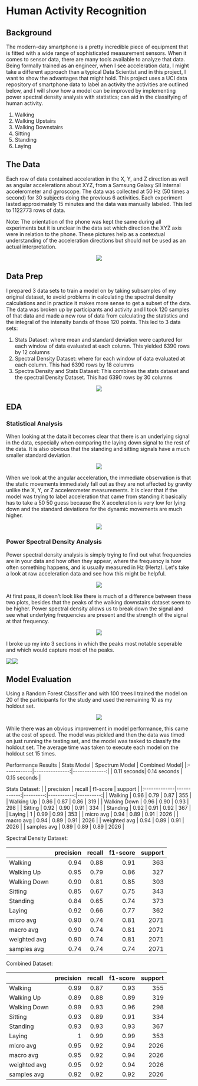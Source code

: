 # Human Activity Recognition
## Background
The modern-day smartphone is a pretty incredible piece of equipment that is fitted with a wide range of sophisticated measurement sensors. When it comes to sensor data, there are many tools available to analyze that data. Being formally trained as an engineer, when I see acceleration data, I might take a different approach than a typical Data Scientist and in this project, I want to show the advantages that might hold. This project uses a UCI data repository of smartphone data to label an activity the activities are outlined below, and I will show how a model can be improved by implementing power spectral density analysis with statistics; can aid in the classifying of human activity. 
1. Walking           
2. Walking Upstairs  
3. Walking Downstairs
4. Sitting           
5. Standing          
6. Laying    
## The Data
Each row of data contained acceleration in the X, Y, and Z direction as well as angular accelerations about XYZ, from a Samsung Galaxy SII internal accelerometer and gyroscope. The data was collected at 50 Hz (50 times a second) for 30 subjects doing the previous 6 activities. Each experiment lasted approximately 15 minutes and the data was manually labeled. This led to 1122773 rows of data.

Note: The orientation of the phone was kept the same during all experiments but it is unclear in the data set which direction the XYZ axis were in relation to the phone. These pictures help as a contextual understanding of the acceleration directions but should not be used as an actual interpretation.
<p align="center">
  <img src="imgs/phone_acc_gyro.jpeg" >
</p>

## Data Prep

I prepared 3 data sets to train a model on by taking subsamples of my original dataset, to avoid problems in calculating the spectral density calculations and in practice it makes more sense to get a subset of the data. The data was broken up by participants and activity and I took 120 samples of that data and made a new row of data from calculating the statistics and the integral of the intensity bands of those 120 points. This led to 3 data sets:
1. Stats Dataset: where mean and standard deviation were captured for each window of data evaluated at each column. This yielded 6390 rows by 12 columns 
2. Spectral Density Dataset: where for each window of data evaluated at each column. This had 6390 rows by 18 columns
3. Spectra Density and Stats Dataset: This combines the stats dataset and the spectral Density Dataset. This had 6390 rows by 30 columns
<p align="center">
  <img src="imgs/4cuj4u.gif" >
</p>

## EDA
### Statistical Analysis
When looking at the data it becomes clear that there is an underlying signal in the data, especially when comparing the laying down signal to the rest of the data. It is also obvious that the standing and sitting signals have a much smaller standard deviation.<p align="center">
  <img src="imgs/X_acc_box.png" >
</p>

When we look at the angular acceleration, the immediate observation is that the static movements immediately fall out as they are not affected by gravity unlike the X, Y, or Z accelerometer measurements. It is clear that if the model was trying to label acceleration that came from standing it basically has to take a 50 50 guess because the X acceleration is very low for lying down and the standard deviations for the dynamic movements are much higher. 

<p align="center">
  <img src="imgs/gyroX_acc_box.png" >
</p>

### Power Spectral Density Analysis 
Power spectral density analysis is simply trying to find out what frequencies are in your data and how often they appear, where the frequency is how often something happens, and is usually measured in Hz (Hertz). Let's take a look at raw acceleration data and see how this might be helpful. 

<p align="center">
  <img src="imgs/raw_acc_X.png" >
</p>

At first pass, it doesn't look like there is much of a difference between these two plots, besides that the peaks of the walking downstairs dataset seem to be higher. Power spectral density allows us to break down the signal and see what underlying frequencies are present and the strength of the signal at that frequency. 

<p align="center">
  <img src="imgs/gyroY_Up_walk.png" >
</p>

I broke up my into 3 sections in which the peaks most notable seperable and which would capture most of the peaks.
<p align="left">
  <img src="imgs/gyroY_down_integral.png" ><img src="imgs/gyroY_walk_integral.png" >
</p>



## Model Evaluation

Using a Random Forest Classifier and with 100 trees I trained the model on 20 of the participants for the study and used the remaining 10 as my holdout set.

<p align="center">
  <img src="imgs/model_performace.png" >
</p>

While there was an obvious improvement in model performance, this came at the cost of speed. The model was pickled and then the data was timed on just running the testing set, and the model was tasked to classify the holdout set. The average time was taken to execute each model on the holdout set 15 times. 

Performance Results
| Stats Model | Spectrum Model | Combined Model|
|:------------|---------------:|--------------:|
| 0.11 seconds| 0.14 seconds   | 0.15 seconds  |





Stats Dataset: 
|              |   precision |   recall |   f1-score |   support |
|:-------------|------------:|---------:|-----------:|----------:|
| Walking      |    0.96     | 0.79     |   0.87     |       355 |
| Walking Up   |    0.86     | 0.87     |   0.86     |       319 |
| Walking Down |    0.96     | 0.90     |   0.93     |       298 |
| Sitting      |    0.92     | 0.90     |   0.91     |       334 |
| Standing     |    0.92     | 0.91     |   0.92     |       367 |
| Laying       |    1        | 0.99     |   0.99     |       353 |
| micro avg    |    0.94     | 0.89     |   0.91     |      2026 |
| macro avg    |    0.94     | 0.89     |   0.91     |      2026 |
| weighted avg |    0.94     | 0.89     |   0.91     |      2026 |
| samples avg  |    0.89     | 0.89     |   0.89     |      2026 |

Spectral Density Dataset: 

|              |   precision |   recall |   f1-score |   support |
|:-------------|------------:|---------:|-----------:|----------:|
| Walking      |    0.94     | 0.88     |   0.91     |       363 |
| Walking Up   |    0.95     | 0.79     |   0.86     |       327 |
| Walking Down |    0.90     | 0.81     |   0.85     |       303 |
| Sitting      |    0.85     | 0.67     |   0.75     |       343 |
| Standing     |    0.84     | 0.65     |   0.74     |       373 |
| Laying       |    0.92     | 0.66     |   0.77     |       362 |
| micro avg    |    0.90     | 0.74     |   0.81     |      2071 |
| macro avg    |    0.90     | 0.74     |   0.81     |      2071 |
| weighted avg |    0.90     | 0.74     |   0.81     |      2071 |
| samples avg  |    0.74     | 0.74     |   0.74     |      2071 |

Combined Dataset:

|              |   precision |   recall |   f1-score |   support |
|:-------------|------------:|---------:|-----------:|----------:|
| Walking      |    0.99     | 0.87     |   0.93     |       355 |
| Walking Up   |    0.89     | 0.88     |   0.89     |       319 |
| Walking Down |    0.99     | 0.93     |   0.96     |       298 |
| Sitting      |    0.93     | 0.89     |   0.91     |       334 |
| Standing     |    0.93     | 0.93     |   0.93     |       367 |
| Laying       |    1        | 0.99     |   0.99     |       353 |
| micro avg    |    0.95     | 0.92     |   0.94     |      2026 |
| macro avg    |    0.95     | 0.92     |   0.94     |      2026 |
| weighted avg |    0.95     | 0.92     |   0.94     |      2026 |
| samples avg  |    0.92     | 0.92     |   0.92     |      2026 |


